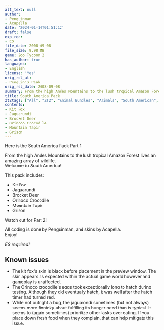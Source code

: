 ```yaml
---
alt_text: null
author:
- Penguinman
- Acapella
date: '2024-01-14T01:51:12'
draft: false
exp_req:
- ES
file_date: 2008-09-08
file_size: 9.98 MB
game: Zoo Tycoon 2
has_author: true
languages:
- English
license: 'Yes'
orig_rel_at:
- Penguin's Peak
orig_rel_date: 2008-09-08
summary: From the high Andes Mountains to the lush tropical Amazon Forest lives an amazing array of wildlife. Welcome to South America! 
title: South America Pack
zt2tags: ["All", "ZT2", "Animal Bundles", "Animals", "South American", "Living", "Mammals", "Reptiles", "Ungulates", "Canids", "Mustelids"]
contents:
- Kit Fox  
- Jaguarundi  
- Brocket Deer  
- Orinoco Crocodile  
- Mountain Tapir  
- Grison  
---
```

Here is the South America Pack Part 1!  

From the high Andes Mountains to the lush tropical Amazon Forest lives an amazing array of wildlife.  
Welcome to South America!  

This pack includes:  
- Kit Fox  
- Jaguarundi  
- Brocket Deer  
- Orinoco Crocodile  
- Mountain Tapir  
- Grison  

Watch out for Part 2!  

All coding is done by Penguinman, and skins by Acapella.  
Enjoy!  

*ES required!*


## Known issues

- The kit fox's skin is black before placement in the preview window. The skin appears as expected within the actual game world however and gameplay is unaffected.
- The Orinoco crocodile's eggs took exceptionally long to hatch during testing. Although they did eventually hatch, it was well after the hatch timer had turned red.
- While not outright a bug, the jaguarondi sometimes (but not always) seems more finnicky about fulfilling its hunger need than is typical. It seems to (again sometimes) prioritize other tasks over eating. If you place down fresh food when they complain, that can help mitigate this issue.